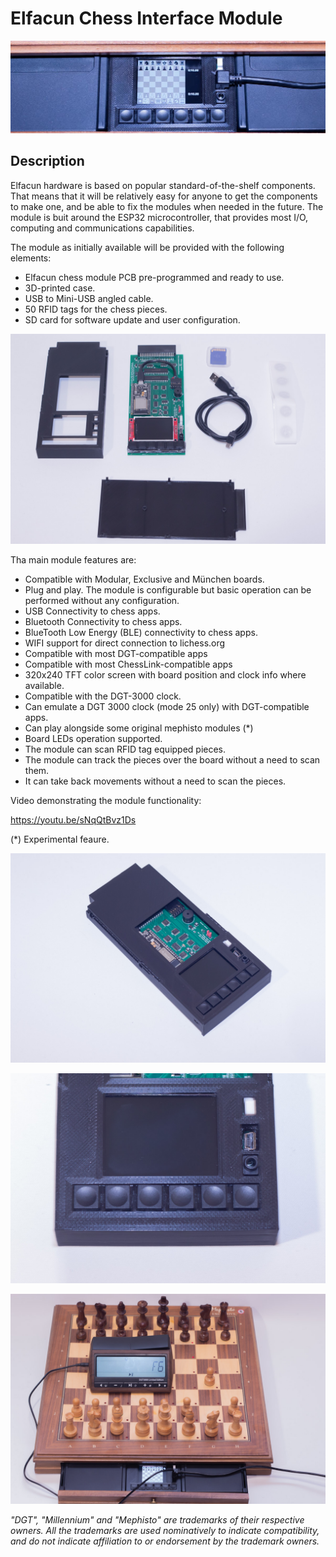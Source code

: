 # Elfacun Chess Interface Module

![Elfacun](./images/pic7.jpg)

## Description

Elfacun hardware is based on popular standard-of-the-shelf components. That means that it will be relatively easy for anyone to get the components to make one, and be able to fix the modules when needed in the future. The module is buit around the ESP32 microcontroller, that provides most I/O, computing and communications capabilities.

The module as initially available will be provided with the following elements:

* Elfacun chess module PCB pre-programmed and ready to use.
* 3D-printed case.
* USB to Mini-USB angled cable.
* 50 RFID tags for the chess pieces.
* SD card for software update and user configuration.

![Elfacun](./images/pic1.jpg)

Tha main module features are:

* Compatible with Modular, Exclusive and München boards.
* Plug and play. The module is configurable but basic operation can be performed without any configuration.
* USB Connectivity to chess apps.
* Bluetooth Connectivity to chess apps.
* BlueTooth Low Energy (BLE) connectivity to chess apps.
* WIFI support for direct connection to lichess.org
* Compatible with most DGT-compatible apps
* Compatible with most ChessLink-compatible apps
* 320x240 TFT color screen with board position and clock info where available.
* Compatible with the DGT-3000 clock.
* Can emulate a DGT 3000 clock (mode 25 only) with DGT-compatible apps.
* Can play alongside some original mephisto modules (*)
* Board LEDs operation supported.
* The module can scan RFID tag equipped pieces.
* The module can track the pieces over the board without a need to scan them.
* It can take back movements without a need to scan the pieces.

Video demonstrating the module functionality:

https://youtu.be/sNqQtBvz1Ds

(*) Experimental feaure.

![Elfacun](./images/pic2.jpg)

![Elfacun](./images/pic3.jpg)

![Elfacun](./images/pic4.jpg)


_"DGT", "Millennium" and "Mephisto" are trademarks of their respective owners.
All the trademarks are used nominatively to indicate compatibility, and do not indicate affiliation to or endorsement by the trademark owners._
